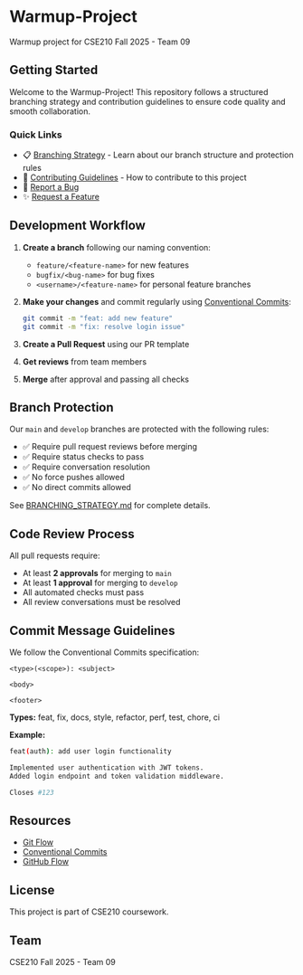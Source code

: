 # Warmup-Project

Warmup project for CSE210 Fall 2025 - Team 09

## Getting Started

Welcome to the Warmup-Project! This repository follows a structured branching strategy and contribution guidelines to ensure code quality and smooth collaboration.

### Quick Links

- 📋 [Branching Strategy](BRANCHING_STRATEGY.md) - Learn about our branch structure and protection rules
- 🤝 [Contributing Guidelines](CONTRIBUTING.md) - How to contribute to this project
- 🐛 [Report a Bug](https://github.com/CSE210-fa25-team09/Warmup-Project/issues/new?template=bug_report.md)
- ✨ [Request a Feature](https://github.com/CSE210-fa25-team09/Warmup-Project/issues/new?template=feature_request.md)

## Development Workflow

1. **Create a branch** following our naming convention:
   - `feature/<feature-name>` for new features
   - `bugfix/<bug-name>` for bug fixes
   - `<username>/<feature-name>` for personal feature branches

2. **Make your changes** and commit regularly using [Conventional Commits](https://www.conventionalcommits.org/):
   ```bash
   git commit -m "feat: add new feature"
   git commit -m "fix: resolve login issue"
   ```

3. **Create a Pull Request** using our PR template

4. **Get reviews** from team members

5. **Merge** after approval and passing all checks

## Branch Protection

Our `main` and `develop` branches are protected with the following rules:

- ✅ Require pull request reviews before merging
- ✅ Require status checks to pass
- ✅ Require conversation resolution
- ✅ No force pushes allowed
- ✅ No direct commits allowed

See [BRANCHING_STRATEGY.md](BRANCHING_STRATEGY.md) for complete details.

## Code Review Process

All pull requests require:

- At least **2 approvals** for merging to `main`
- At least **1 approval** for merging to `develop`
- All automated checks must pass
- All review conversations must be resolved

## Commit Message Guidelines

We follow the Conventional Commits specification:

```
<type>(<scope>): <subject>

<body>

<footer>
```

**Types:** feat, fix, docs, style, refactor, perf, test, chore, ci

**Example:**
```bash
feat(auth): add user login functionality

Implemented user authentication with JWT tokens.
Added login endpoint and token validation middleware.

Closes #123
```

## Resources

- [Git Flow](https://nvie.com/posts/a-successful-git-branching-model/)
- [Conventional Commits](https://www.conventionalcommits.org/)
- [GitHub Flow](https://guides.github.com/introduction/flow/)

## License

This project is part of CSE210 coursework.

## Team

CSE210 Fall 2025 - Team 09
